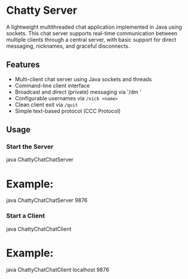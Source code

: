 # Chatty Server

A lightweight multithreaded chat application implemented in Java using sockets. This chat server supports real-time communication between multiple clients through a central server, with basic support for direct messaging, nicknames, and graceful disconnects.

## Features

- Multi-client chat server using Java sockets and threads
- Command-line client interface
- Broadcast and direct (private) messaging via '/dm <nickname> <message>'
- Configurable usernames via `/nick <name>`
- Clean client exit via `/quit`
- Simple text-based protocol (CCC Protocol)

## Usage

### Start the Server

java ChattyChatChatServer <port>
# Example:
java ChattyChatChatServer 9876

### Start a Client

java ChattyChatChatClient <hostname> <port>
# Example:
java ChattyChatChatClient localhost 9876


